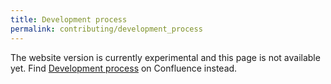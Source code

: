 ```yaml
---
title: Development process
permalink: contributing/development_process
---
```


The website version is currently experimental and this page is not available yet. Find [Development process](https://health-ri.atlassian.net/wiki/spaces/FSD/pages/351895590) on Confluence instead.